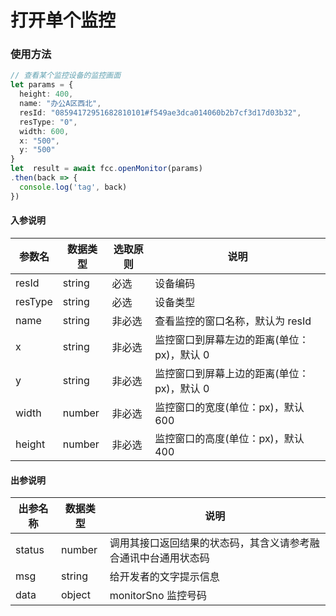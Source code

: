 # 打开单个监控
<!-- ### 发起视频点呼示例

:::preview
demo-preview=../../../components/interface/video/dialVideo.vue
::: -->

### 使用方法
```typescript
// 查看某个监控设备的监控画面
let params = {
  height: 400,
  name: "办公A区西北",
  resId: "08594172951682810101#f549ae3dca014060b2b7cf3d17d03b32",
  resType: "0",
  width: 600,
  x: "500",
  y: "500"
}
let  result = await fcc.openMonitor(params)
.then(back => {
  console.log('tag', back)
})
```
<!-- **入参说明** -->
#### 入参说明

| **参数名** | **数据类型** | **选取原则** |**说明** |
| ---------- | ------------ | ------------ | ------------------ |
| resId      | string       | 必选         | 设备编码 |
| resType      | string       | 必选         | 设备类型 |
| name      | string       | 非必选         | 查看监控的窗口名称，默认为 resId |
| x      | string       | 非必选         | 监控窗口到屏幕左边的距离(单位：px)，默认 0 |
| y      | string       | 非必选         | 监控窗口到屏幕上边的距离(单位：px)，默认 0 |
| width      | number       | 非必选         | 监控窗口的宽度(单位：px)，默认 600 |
| height      | number       | 非必选         | 监控窗口的高度(单位：px)，默认 400 |

#### 出参说明

| **出参名称** | **数据类型** | **说明**                         |
| -------- | -------- | ------------------------------ |
| status   | number   | 调用其接口返回结果的状态码，其含义请参考融合通讯中台通用状态码 |
| msg      | string   | 给开发者的文字提示信息                    |
| data     | object   | monitorSno   监控号码                    |

<!-- 代码 -->

<!-- ::: code-group

```sh [pnpm]
#查询pnpm版本
pnpm -v
```

```sh [yarn]
#查询yarn版本
yarn -v
```

::: -->
